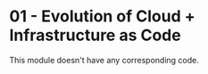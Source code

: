 # 01 - Evolution of Cloud + Infrastructure as Code

This module doesn't have any corresponding code.